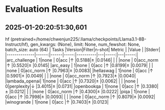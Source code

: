 # Evaluation Results 

## 2025-01-20:20:51:30,601 
hf (pretrained=/home/chwenjun225/.llama/checkpoints/Llama3.1-8B-Instruct/hf), gen_kwargs: (None), limit: None, num_fewshot: None, batch_size: auto (64)
|    Tasks     |Version|Filter|n-shot|  Metric  |   |Value |   |Stderr|
|--------------|------:|------|-----:|----------|---|-----:|---|-----:|
|arc_challenge |      1|none  |     0|acc       |↑  |0.5188|±  |0.0146|
|              |       |none  |     0|acc_norm  |↑  |0.5520|±  |0.0145|
|arc_easy      |      1|none  |     0|acc       |↑  |0.8199|±  |0.0079|
|              |       |none  |     0|acc_norm  |↑  |0.7963|±  |0.0083|
|hellaswag     |      1|none  |     0|acc       |↑  |0.5901|±  |0.0049|
|              |       |none  |     0|acc_norm  |↑  |0.7923|±  |0.0040|
|lambada_openai|      1|none  |     0|acc       |↑  |0.7320|±  |0.0062|
|              |       |none  |     0|perplexity|↓  |3.4015|±  |0.0731|
|openbookqa    |      1|none  |     0|acc       |↑  |0.3380|±  |0.0212|
|              |       |none  |     0|acc_norm  |↑  |0.4300|±  |0.0222|
|piqa          |      1|none  |     0|acc       |↑  |0.7998|±  |0.0093|
|              |       |none  |     0|acc_norm  |↑  |0.8079|±  |0.0092|
|winogrande    |      1|none  |     0|acc       |↑  |0.7403|±  |0.0123|
